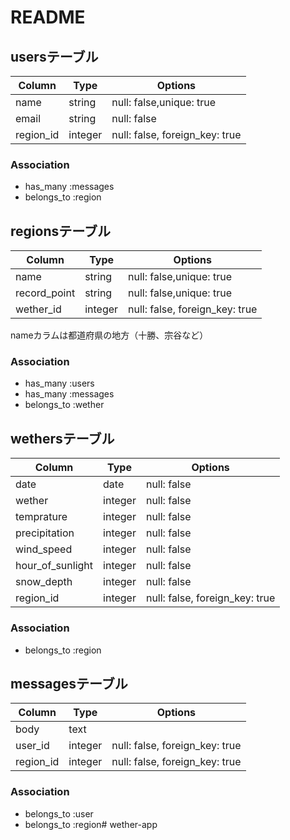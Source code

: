 # README

## usersテーブル
|Column|Type|Options|
|------|----|-------|
|name|string|null: false,unique: true|
|email|string|null: false|
|region_id|integer|null: false, foreign_key: true|

### Association
- has_many :messages
- belongs_to :region

## regionsテーブル
|Column|Type|Options|
|------|----|-------|
|name|string|null: false,unique: true|
|record_point|string|null: false,unique: true|
|wether_id|integer|null: false, foreign_key: true|
nameカラムは都道府県の地方（十勝、宗谷など）

### Association
- has_many :users
- has_many :messages
- belongs_to :wether

## wethersテーブル
|Column|Type|Options|
|------|----|-------|
|date|date|null: false|
|wether|integer|null: false|
|temprature|integer|null: false|
|precipitation|integer|null: false|
|wind_speed|integer|null: false|
|hour_of_sunlight|integer|null: false|
|snow_depth|integer|null: false|
|region_id|integer|null: false, foreign_key: true|

### Association
- belongs_to :region

## messagesテーブル
|Column|Type|Options|
|------|----|-------|
|body|text||
|user_id|integer|null: false, foreign_key: true|
|region_id|integer|null: false, foreign_key: true|

### Association
- belongs_to :user
- belongs_to :region# wether-app
